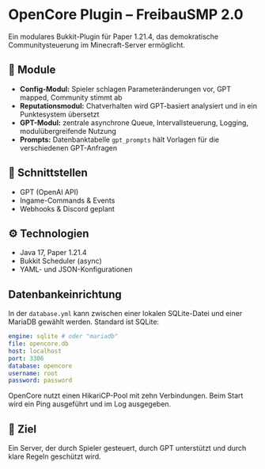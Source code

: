 # OpenCore Plugin – FreibauSMP 2.0

Ein modulares Bukkit-Plugin für Paper 1.21.4, das demokratische Communitysteuerung im Minecraft-Server ermöglicht.

## 🔧 Module
- **Config-Modul:** Spieler schlagen Parameteränderungen vor, GPT mapped, Community stimmt ab
- **Reputationsmodul:** Chatverhalten wird GPT-basiert analysiert und in ein Punktesystem übersetzt
- **GPT-Modul:** zentrale asynchrone Queue, Intervallsteuerung, Logging, modulübergreifende Nutzung
- **Prompts:** Datenbanktabelle `gpt_prompts` hält Vorlagen für die verschiedenen GPT-Anfragen

## 📡 Schnittstellen
- GPT (OpenAI API)
- Ingame-Commands & Events
- Webhooks & Discord geplant

## ⚙️ Technologien
- Java 17, Paper 1.21.4
- Bukkit Scheduler (async)
- YAML- und JSON-Konfigurationen

## Datenbankeinrichtung
In der `database.yml` kann zwischen einer lokalen SQLite-Datei und einer MariaDB gewählt werden. Standard ist SQLite:

```yml
engine: sqlite # oder "mariadb"
file: opencore.db
host: localhost
port: 3306
database: opencore
username: root
password: password
```

OpenCore nutzt einen HikariCP-Pool mit zehn Verbindungen. Beim Start wird ein Ping ausgeführt und im Log ausgegeben.

## 🧠 Ziel
Ein Server, der durch Spieler gesteuert, durch GPT unterstützt und durch klare Regeln geschützt wird.
